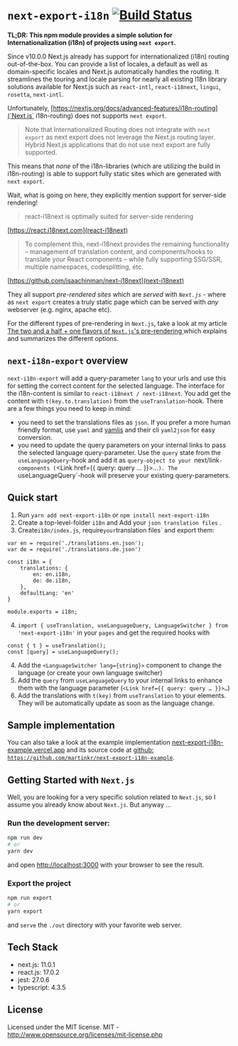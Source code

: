
# `next-export-i18n` [![Build Status](https://app.travis-ci.com/martinkr/next-export-i18n.svg?branch=main)](https://app.travis-ci.com/martinkr/next-export-i18n)


**TL;DR: This npm module provides a simple solution for Internationalization (i18n) of projects using `next export`.**

Since v10.0.0 Next.js already has support for internationalized (i18n) routing out-of-the-box. You can provide a list of locales, a default as well as  domain-specific locales and Next.js  automatically handles the routing. It streamlines the touring and locale parsing for nearly all existing l18n library solutions available for Next.js such as `react-intl`, `react-i18next`, `lingui`, `rosetta`, `next-intl`.


Unfortunately, [https://nextjs.org/docs/advanced-features/i18n-routing](`Next.js` i18n-routing) does not supports `next export`.

> Note that Internationalized Routing does not integrate with `next export` as next export does not leverage the Next.js routing layer. Hybrid Next.js applications that do not use next export are fully supported.

This means that _none_ of the i18n-libraries (which are utilizing the build in i18n-routing) is able to support fully static sites which are generated with `next export`. 


Wait, what is going on here, they explicitly mention support for server-side rendering!

>react-i18next is optimally suited for server-side rendering

[https://react.i18next.com](react-i18next)

>To complement this, next-i18next provides the remaining functionality – management of translation content, and components/hooks to translate your React components – while fully supporting SSG/SSR, multiple namespaces, codesplitting, etc.

[https://github.com/isaachinman/next-i18next](next-i18next)

They all support _pre-rendered sites_ which are *served with `Next.js`* - where as `next export` creates a truly static page which can be served with *any* webserver (e.g. nginx, apache etc).

For the different types of pre-rendering in `Next.js`, take a look at my article [The two and a half + one flavors of `Next.js`'s pre-rendering
](https://dev.to/martinkr/the-two-and-a-half-one-flavors-of-next-js-s-pre-rendering-44o) which explains and summarizes the different options. 

## `next-i18n-export` overview

`next-i18n-export` will add a query-parameter `lang` to your urls and use this for setting the correct content for the selected language. The interface for the i18n-content is similar to `react-i18next / next-i18next`. You add get the content with `t(key.to.translation)` from the `useTranslation`-hook.
There are a few things you need to keep in mind: 
- you need to set the translations files as `json`. If you prefer a more human friendly format, use `yaml` and [yamljs](https://www.npmjs.com/package/yamljs) and their cli `yaml2json` for easy conversion.
- you need to update the query parameters on your internal links to pass the selected language query-parameter. Use the `query` state from the `useLanguageQuery`-hook and add it as `query-object to your `next/link`-components (`<Link href={{ query: query … }}>…`). The `useLanguageQuery`-hook will preserve your existing query-parameters.


## Quick start

1. Run `yarn add next-export-i18n` or `npm install next-export-i18n`
2. Create a top-level-folder `i18n` and Add your `json translation files` . 
3. Create`i18n/index.js`, require` your `translation files` and export them:
```
var en = require('./translations.en.json');
var de = require('./translations.de.json')

const i18n = {
	translations: {
		en: en.i18n,
		de: de.i18n,
	},
	defaultLang: 'en'
}

module.exports = i18n;
```

4. `import { useTranslation, useLanguageQuery, LanguageSwitcher } from 'next-export-i18n'` in your `pages` and get the required hooks with
```
const { t } = useTranslation();
const [query] = useLanguageQuery();
````

4. Add the `<LanguageSwitcher lang={string}>` component to change the language (or create your own language switcher)
5. Add the `query` from `useLanguageQuery` to your internal links to enhance them with the language parameter (`<Link href={{ query: query … }}>…`)
6. Add the translations with `t(key)` from `useTranslation` to your elements. They will be automatically update as soon as the language change.

## Sample implementation 
You can also take a look at the example implementation [next-export-i18n-example.vercel.app](https://next-export-i18n-example.vercel.app) and its source code at [github: `https://github.com/martinkr/next-export-i18n-example`](https://github.com/martinkr/next-export-i18n-example).

## Getting Started with `Next.js`

Well, you are looking for a very specific solution related to `Next.js`, so I assume you already know about `Next.js`. But anyway …

### Run the development server:

```bash
npm run dev
# or
yarn dev
```
and open [http://localhost:3000](http://localhost:3000) with your browser to see the result.


### Export the project

```bash
npm run export
# or
yarn export
```
and `serve` the `./out` directory with your favorite web server.
 

## Tech Stack 

- next.js: 11.0.1 
- react.js: 17.0.2 
- jest:  27.0.6  
- typescript:  4.3.5  

## License

Licensed under the MIT license.
MIT - http://www.opensource.org/licenses/mit-license.php
